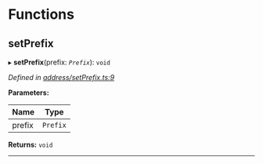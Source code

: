 

# Functions

<a id="setprefix"></a>

##  setPrefix

▸ **setPrefix**(prefix: *`Prefix`*): `void`

*Defined in [address/setPrefix.ts:9](https://github.com/polkadot-js/common/blob/477be90/packages/keyring/src/address/setPrefix.ts#L9)*

**Parameters:**

| Name | Type |
| ------ | ------ |
| prefix | `Prefix` |

**Returns:** `void`

___


